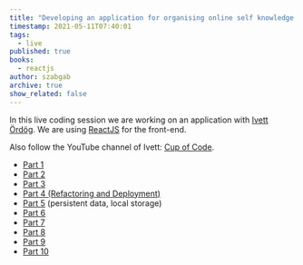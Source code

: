 ```yaml
---
title: "Developing an application for organising online self knowledge workshops"
timestamp: 2021-05-11T07:40:01
tags:
  - live
published: true
books:
  - reactjs
author: szabgab
archive: true
show_related: false
---
```



In this live coding session we are working on an application with [Ivett Ördög](https://www.linkedin.com/in/ivett-%C3%B6rd%C3%B6g-03aa9035/).
We are using [ReactJS](https://reactjs.org/) for the front-end.

Also follow the YouTube channel of Ivett: [Cup of Code](https://www.youtube.com/channel/UCm27Xuroww1AxPdR3Zz_5jA).


* [Part 1](/online-self-knowledge-workshop-1)
* [Part 2](/online-self-knowledge-workshop-2)
* [Part 3](/online-self-knowledge-workshop-3)
* [Part 4 (Refactoring and Deployment)](/online-self-knowledge-workshop-4)
* [Part 5](/online-self-knowledge-workshop-5) (persistent data, local storage)
* [Part 6](/online-self-knowledge-workshop-6)
* [Part 7](/online-self-knowledge-workshop-7)
* [Part 8](/online-self-knowledge-workshop-8)
* [Part 9](/online-self-knowledge-workshop-9)
* [Part 10](/online-self-knowledge-workshop-10)

<!--
Next session:

Scheduled for <span id="localdate" x-schedule="2021-06-22T18:00:00+03:00"></span>

Also see our [calendar](/live).

<a class="btn btn-lg btn-success" href="https://us02web.zoom.us/meeting/register/tZUqdeChqz8vE9wqUBKXqS526bJjdPU3ihbV">Register here</a>

-->

